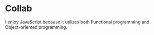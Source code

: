 # Collab


I enjoy JavaScript because it utilizes both Functional programming and Object-oriented programming.